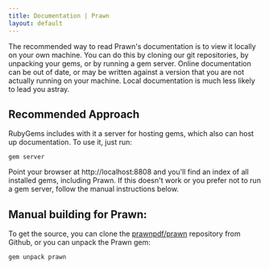 ```yaml
---
title: Documentation | Prawn
layout: default
---
```


The recommended way to read Prawn's documentation is to view it locally on your 
own machine. You can do this by cloning our git repositories, by unpacking your 
gems, or by running a gem server.  Online documentation can be out of date, or 
may be written against a version that you are not actually running on your 
machine. Local documentation is much less likely to lead you astray.

## Recommended Approach
 
RubyGems includes with it a server for hosting gems, which also can host up
documentation.  To use it, just run:

    gem server

Point your browser at http://localhost:8808 and you'll find an index of all 
installed gems, including Prawn. If this doesn't work or you prefer not to 
run a gem server, follow the manual instructions below.

## Manual building for Prawn:

To get the source, you can clone the 
[prawnpdf/prawn](http://github.com/prawnpdf/prawn)
repository from Github, or you can unpack the Prawn gem:

    gem unpack prawn
